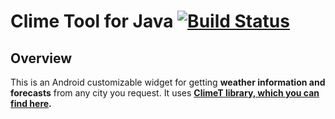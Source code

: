 # Clime Tool for Java [![Build Status](https://travis-ci.org/malkomich/CliGeT.svg?branch=master)](https://travis-ci.org/malkomich/CliGeT)

## Overview

This is an Android customizable widget for getting **weather information and forecasts** from any city you request.
It uses **[ClimeT library, which you can find here](https://github.com/malkomich/ClimeT).**

